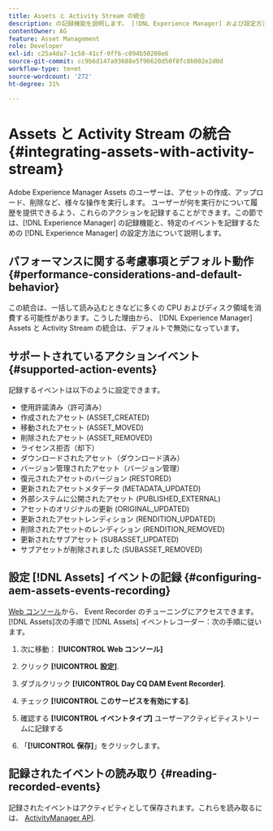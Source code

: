 ```yaml
---
title: Assets と Activity Stream の統合
description: の記録機能を説明します。 [!DNL Experience Manager] および設定方法 [!DNL Experience Manager] を使用して特定のイベントを記録します。
contentOwner: AG
feature: Asset Management
role: Developer
exl-id: c25a4da7-1c58-41cf-9ff6-c094b50208e6
source-git-commit: cc9b6d147a93688e5f96620d50f8fc8b002e2d0d
workflow-type: tm+mt
source-wordcount: '272'
ht-degree: 31%

---
```


# Assets と Activity Stream の統合 {#integrating-assets-with-activity-stream}

Adobe Experience Manager Assets のユーザーは、アセットの作成、アップロード、削除など、様々な操作を実行します。 ユーザーが何を実行かについて履歴を提供できるよう、これらのアクションを記録することができます。この節では、[!DNL Experience Manager] の記録機能と、特定のイベントを記録するための [!DNL Experience Manager] の設定方法について説明します。

## パフォーマンスに関する考慮事項とデフォルト動作 {#performance-considerations-and-default-behavior}

この統合は、一括して読み込むときなどに多くの CPU およびディスク領域を消費する可能性があります。こうした理由から、 [!DNL Experience Manager] Assets と Activity Stream の統合は、デフォルトで無効になっています。

## サポートされているアクションイベント {#supported-action-events}

記録するイベントは以下のように設定できます。

* 使用許諾済み（許可済み）
* 作成されたアセット (ASSET_CREATED)
* 移動されたアセット (ASSET_MOVED)
* 削除されたアセット (ASSET_REMOVED)
* ライセンス拒否（却下）
* ダウンロードされたアセット（ダウンロード済み）
* バージョン管理されたアセット（バージョン管理）
* 復元されたアセットのバージョン (RESTORED)
* 更新されたアセットメタデータ (METADATA_UPDATED)
* 外部システムに公開されたアセット (PUBLISHED_EXTERNAL)
* アセットのオリジナルの更新 (ORIGINAL_UPDATED)
* 更新されたアセットレンディション (RENDITION_UPDATED)
* 削除されたアセットのレンディション (RENDITION_REMOVED)
* 更新されたサブアセット (SUBASSET_UPDATED)
* サブアセットが削除されました (SUBASSET_REMOVED)

## 設定 [!DNL Assets] イベントの記録 {#configuring-aem-assets-events-recording}

[Web コンソール](/help/sites-deploying/configuring-osgi.md)から、 Event Recorder のチューニングにアクセスできます。[!DNL Assets]次の手順で [!DNL Assets] イベントレコーダー：次の手順に従います。

1. 次に移動： **[!UICONTROL Web コンソール]**

1. クリック **[!UICONTROL 設定]**.

1. ダブルクリック **[!UICONTROL Day CQ DAM Event Recorder]**.

1. チェック **[!UICONTROL このサービスを有効にする]**.

1. 確認する **[!UICONTROL イベントタイプ]** ユーザーアクティビティストリームに記録する

1. 「**[!UICONTROL 保存]**」をクリックします。

## 記録されたイベントの読み取り {#reading-recorded-events}

記録されたイベントはアクティビティとして保存されます。これらを読み取るには、 [ActivityManager API](https://helpx.adobe.com/experience-manager/6-4/sites/developing/using/reference-materials/javadoc/com/adobe/granite/activitystreams/ActivityManager.html).
